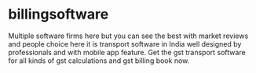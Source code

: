 # billingsoftware
Multiple software firms here but you can see the best with market reviews and people choice here it is transport software in India well designed by professionals and with mobile app feature. Get the gst transport software for all kinds of gst calculations and gst billing book now.
